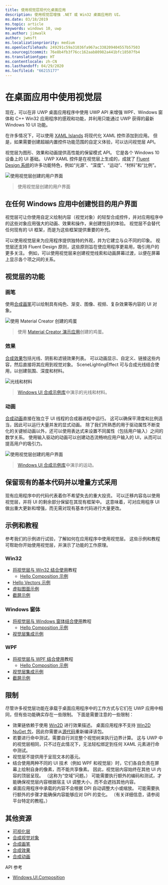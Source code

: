 ```yaml
---
title: 使用视觉层现代化桌面应用
description: 使用视觉层增强 .NET 或 Win32 桌面应用的 UI。
ms.date: 03/18/2019
ms.topic: article
keywords: windows 10, uwp
ms.author: jimwalk
author: jwmsft
ms.localizationpriority: medium
ms.openlocfilehash: 249291c59a31036fa967ac338209404557b57503
ms.sourcegitcommit: 76e8b4fb3f76cc162aab80982a441bfc18507fb4
ms.translationtype: HT
ms.contentlocale: zh-CN
ms.lasthandoff: 04/29/2020
ms.locfileid: "66215177"
---
```

# <a name="using-the-visual-layer-in-desktop-apps"></a>在桌面应用中使用视觉层

现在，可以在非 UWP 桌面应用程序中使用 UWP API 来增强 WPF、Windows 窗体和 C++ Win32 应用程序的感观和功能，并利用只能通过 UWP 获得的最新 Windows 10 UI 功能。

在许多情况下，可以使用 [XAML Islands](xaml-islands.md) 将现代化 XAML 控件添加到应用。 但是，如果需要创建超越内置控件功能范围的自定义体验，可以访问视觉层 API。

视觉层为图形、效果和动画提供高性能的保留模式 API。 它是各个 Windows 10 设备上的 UI 基础。 UWP XAML 控件是在视觉层上生成的，成就了 [Fluent Design 系统](/windows/uwp/design/fluent-design-system/index)的许多功能特色，例如“光源”、“深度”、“运动”、“材料”和“比例”。

![使用视觉层创建的用户界面](images/visual-layer-interop/pull-to-animate.gif)

> 使用视觉层创建的用户界面 

## <a name="create-a-visually-engaging-user-interface-in-any-windows-app"></a>在任何 Windows 应用中创建悦目的用户界面

视觉层可让你使用自定义绘制内容（视觉对象）的轻型合成控件，并对应用程序中的这些对象应用强大的动画、效果和操作，来创建悦目的体验。 视觉层不会替代任何现有的 UI 框架，而是为这些框架提供重要的补充。

可以使用视觉层来为应用程序提供独特的外观，并为它建立与众不同的印象。 视觉层还支持 Fluent Design 原则，这些原则旨在使应用程序更易用，吸引用户的更多关注。 例如，可以使用视觉层来创建视觉线索和动画屏幕过渡，以便在屏幕上显示各个项之间的关系。

## <a name="visual-layer-features"></a>视觉层的功能

### <a name="brushes"></a>画笔

使用[合成画笔](/windows/uwp/composition/composition-brushes)可以绘制具有纯色、渐变、图像、视频、复杂效果等内容的 UI 对象。

![使用 Material Creator 创建的鸡蛋](images/visual-layer-interop/egg.gif)

> 使用 [Material Creator 演示应用](https://github.com/Microsoft/WindowsCompositionSamples/tree/master/Demos/MaterialCreator)创建的鸡蛋。 

### <a name="effects"></a>效果

[合成效果](/windows/uwp/composition/composition-effects)包括光线、阴影和滤镜效果列表。 可以动画显示、自定义、链接这些内容，然后直接将其应用到视觉对象。 SceneLightingEffect 可与合成光线结合使用，以创建氛围、深度和材料。

![光线和材料](images/visual-layer-interop/light-interop.gif)

> [Windows UI 合成示例库](https://github.com/Microsoft/WindowsCompositionSamples/tree/master/SampleGallery)中演示的光线和材料。 

### <a name="animations"></a>动画

[合成动画](/windows/uwp/composition/composition-animation)直接在独立于 UI 线程的合成器进程中运行。 这可以确保平滑度和比例适当，因此可以运行大量并发的显式动画。 除了我们所熟悉的用于驱动属性不断变化的关键帧动画以外，还可以使用表达式来设置不同属性（包括用户输入）之间的数学关系。 使用输入驱动的动画可以创建动态流畅响应用户输入的 UI，从而可以提高用户的吸引力。

![使用视觉层创建的用户界面](images/visual-layer-interop/swipe-scroller.gif)

> [Windows UI 合成示例库](https://github.com/Microsoft/WindowsCompositionSamples/tree/master/SampleGallery)中演示的运动。 

## <a name="keep-your-existing-codebase-and-adopt-incrementally"></a>保留现有的基本代码并以增量方式采用

现有应用程序中的代码代表着你不希望失去的重大投资。 可以迁移内容岛以使用视觉层，并将 UI 的剩余部分保留在其现有框架中。  这意味着，可对应用程序 UI 做出重大更新和增强，而无需对现有基本代码进行大量更改。

## <a name="samples-and-tutorials"></a>示例和教程

参考我们的示例进行试验，了解如何在应用程序中使用视觉层。 这些示例和教程可帮助你开始使用视觉层，并演示了功能的工作原理。

### <a name="win32"></a>Win32

- [将视觉层与 Win32 结合使用](using-the-visual-layer-with-win32.md)教程
  - [Hello Composition 示例](https://github.com/Microsoft/Windows.UI.Composition-Win32-Samples/tree/master/cpp/HelloComposition)
- [Hello Vectors 示例](https://github.com/Microsoft/Windows.UI.Composition-Win32-Samples/tree/master/cpp/HelloVectors)
- [虚拟图面示例](https://github.com/Microsoft/Windows.UI.Composition-Win32-Samples/tree/master/cpp/VirtualSurfaces)
- [截屏示例](https://github.com/Microsoft/Windows.UI.Composition-Win32-Samples/tree/master/cpp/ScreenCaptureforHWND)

### <a name="windows-forms"></a>Windows 窗体

- [将视觉层与 Windows 窗体结合使用](using-the-visual-layer-with-windows-forms.md)教程
  - [Hello Composition 示例](https://github.com/Microsoft/Windows.UI.Composition-Win32-Samples/tree/master/dotnet/WinForms/HelloComposition)
- [视觉层集成示例](https://github.com/Microsoft/Windows.UI.Composition-Win32-Samples/tree/master/dotnet/WinForms/VisualLayerIntegration)

### <a name="wpf"></a>WPF

- [将视觉层与 WPF 结合使用](using-the-visual-layer-with-wpf.md)教程
  - [Hello Composition 示例](https://github.com/Microsoft/Windows.UI.Composition-Win32-Samples/tree/master/dotnet/WPF/HelloComposition)
- [视觉层集成示例](https://github.com/Microsoft/Windows.UI.Composition-Win32-Samples/tree/master/dotnet/WPF/VisualLayerIntegration)
- [截屏示例](https://github.com/Microsoft/Windows.UI.Composition-Win32-Samples/tree/master/dotnet/WPF/ScreenCapture)

## <a name="limitations"></a>限制

尽管许多视觉层功能在承载于桌面应用程序中的工作方式与它们在 UWP 应用中相同，但有些功能确实存在一些限制。 下面是需要注意的一些限制：

- 效果链依赖于使用 [Win2D](http://microsoft.github.io/Win2D/html/Introduction.htm) 进行效果描述。 桌面应用程序不支持 [Win2D NuGet 包](https://www.nuget.org/packages/Win2D.uwp)，因此你需要从[源代码](https://github.com/Microsoft/Win2D)重新编译该包。
- 若要进行命中测试，需要自行浏览整个视觉树来执行边界计算。 这与 UWP 中的视觉层相同，只不过在此情况下，无法轻松绑定到任何 XAML 元素进行命中测试。
- 视觉层不提供用于呈现文本的基元。
- 结合使用两种不同的 UI 技术（例如 WPF 和视觉层）时，它们各自负责在屏幕上绘制自身的像素，而不能共享像素。 因此，视觉层内容始终在其他 UI 内容的顶层呈现。 （这称为“空域”问题。）  可能需要执行额外的编码和测试，才能确保视觉层内容根据宿主 UI 调整大小，而不会遮挡其他内容。
- 桌面应用程序中承载的内容不会根据 DPI 自动调整大小或缩放。 可能需要执行额外的步骤才能确保内容能够应对 DPI 的变化。 （有关详细信息，请参阅平台特定的教程。）

## <a name="additional-resources"></a>其他资源

- [可视化层](/windows/uwp/composition/visual-layer)
- [合成视觉对象](/windows/uwp/composition/composition-visual-tree)
- [合成画笔](/windows/uwp/composition/composition-brushes)
- [合成效果](/windows/uwp/composition/composition-effects)
- [合成动画](/windows/uwp/composition/composition-animation)

API 参考

- [Windows.UI.Composition](/uwp/api/Windows.UI.Composition)